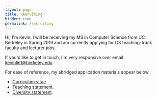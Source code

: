 ```yaml
---
layout: page
title: Recruiting
hidden: true
permalink: /recruiting
---
```


Hi, I'm Kevin. I will be receiving my MS in Computer Science from UC Berkeley
in Spring 2019 and am currently applying for CS teaching-track faculty and
lecturer jobs.

If you'd like to get in touch, I'm very responsive over email: <kevinlin1@berkeley.edu>.

For ease of reference, my abridged application materials appear below.

- [Curriculum vitae](/cv).
- [Teaching statement](https://drive.google.com/open?id=1fTzOeuU_XkMJnSb-v_pJQyPSqSY809AB).
- [Diversity statement](https://drive.google.com/open?id=1Y-U7DDmYhAimStjADxufd39tlw7RXyxe).
